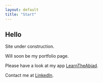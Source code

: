 ```yaml
---
layout: default
title: "Start"
---
```


## Hello

Site under construction.

Will soon be my portfolio page.

Please have a look at my app [LearnTheAbjad](https://delsehi.github.io/learntheabjad/).

Contact me at [LinkedIn](https://www.linkedin.com/in/delfisehidic/).
